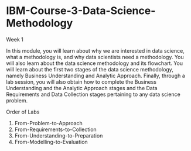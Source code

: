 # IBM-Course-3-Data-Science-Methodology

Week 1

In this module, you will learn about why we are interested in data science, what a methodology is, and why data scientists need a methodology. You will also learn about the data science methodology and its flowchart. You will learn about the first two stages of the data science methodology, namely Business Understanding and Analytic Approach. Finally, through a lab session, you will also obtain how to complete the Business Understanding and the Analytic Approach stages and the Data Requirements and Data Collection stages pertaining to any data science problem.


Order of Labs

1. From-Problem-to-Approach
2. From-Requirements-to-Collection
3. From-Understanding-to-Preparation
4. From-Modelling-to-Evaluation
